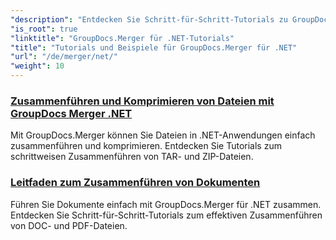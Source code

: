 ```yaml
---
"description": "Entdecken Sie Schritt-für-Schritt-Tutorials zu GroupDocs.Merger für .NET, um Dokumente mühelos zusammenzuführen, aufzuteilen, neu anzuordnen und zu verwalten. Meistern Sie die Dokumentenbearbeitung mit detaillierten Beispielen und Expertenanleitungen."
"is_root": true
"linktitle": "GroupDocs.Merger für .NET-Tutorials"
"title": "Tutorials und Beispiele für GroupDocs.Merger für .NET"
"url": "/de/merger/net/"
"weight": 10
---
```


### [Zusammenführen und Komprimieren von Dateien mit GroupDocs Merger .NET](./merge-and-compress-files/)
Mit GroupDocs.Merger können Sie Dateien in .NET-Anwendungen einfach zusammenführen und komprimieren. Entdecken Sie Tutorials zum schrittweisen Zusammenführen von TAR- und ZIP-Dateien.
### [Leitfaden zum Zusammenführen von Dokumenten](./guide-to-document-merging/)
Führen Sie Dokumente einfach mit GroupDocs.Merger für .NET zusammen. Entdecken Sie Schritt-für-Schritt-Tutorials zum effektiven Zusammenführen von DOC- und PDF-Dateien.